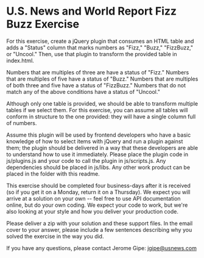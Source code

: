 # U.S. News and World Report Fizz Buzz Exercise

For this exercise, create a jQuery plugin that consumes an HTML table and adds
a "Status" column that marks numbers as "Fizz," "Buzz," "FizzBuzz," or
"Uncool." Then, use that plugin to transform the provided table in index.html.

Numbers that are multiples of three are have a status of "Fizz." Numbers that
are multiples of five have a status of "Buzz." Numbers that are multiples of
both three and five have a status of "FizzBuzz." Numbers that do not match any
of the above conditions have a status of "Uncool."

Although only one table is provided, we should be able to transform multiple
tables if we select them. For this exercise, you can assume all tables will
conform in structure to the one provided: they will have a single column full
of numbers.

Assume this plugin will be used by frontend developers who have a basic
knowledge of how to select items with jQuery and run a plugin against them; the
plugin should be delivered in a way that these developers are able to
understand how to use it immediately. Please place the plugin code in
js/plugins.js and your code to call the plugin in js/scripts.js. Any
dependencies should be placed in js/libs. Any other work product can be placed
in the folder with this readme.

This exercise should be completed four business-days after it is received (so
if you get it on a Monday, return it on a Thursday). We expect you will arrive
at a solution on your own -- feel free to use API documentation online, but do
your own coding. We expect your code to work, but we're also looking at your
style and how you deliver your production code.

Please deliver a zip with your solution and these support files. In the email
cover to your answer, please include a few sentences describing why you solved
the exercise in the way you did.

If you have any questions, please contact Jerome Gipe: jgipe@usnews.com
